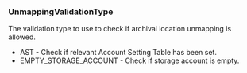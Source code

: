 ### UnmappingValidationType
The validation type to use to check if archival location unmapping is allowed.

- AST - Check if relevant Account Setting Table has been set.
- EMPTY_STORAGE_ACCOUNT - Check if storage account is empty.
